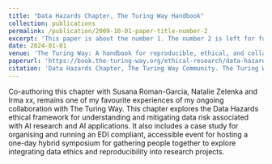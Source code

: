 ```yaml
---
title: "Data Hazards Chapter, The Turing Way Handbook"
collection: publications
permalink: /publication/2009-10-01-paper-title-number-2
excerpt: 'This paper is about the number 1. The number 2 is left for future work.'
date: 2024-01-01
venue: 'The Turing Way: A handbook for reproducible, ethical, and collaborative research.'
paperurl: 'https://book.the-turing-way.org/ethical-research/data-hazards'
citation: 'Data Hazards Chapter, The Turing Way Community. The Turing Way: A handbook for reproducible, ethical, and collaborative research. Zenodo. (2024) https://doi:10.5281/zenodo.3233853'
---
```


Co-authoring this chapter with Susana Roman-Garcia, Natalie Zelenka and Irma xx, remains one of my favourite experiences of my ongoing collaboration with The Turing Way. This chapter explores the Data Hazards ethical framework for understanding and mitigating data risk associated with AI research and AI applications. It also includes a case study for organising and running an EDI compliant, accessible event for hosting a one-day hybrid symposium for gathering people together to explore integrating data ethics and reproducibility into research projects.  


